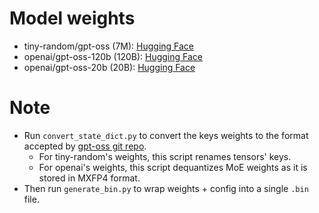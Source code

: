 # Model weights
- tiny-random/gpt-oss (7M): [Hugging Face](https://huggingface.co/tiny-random/gpt-oss)
- openai/gpt-oss-120b (120B): [Hugging Face](https://huggingface.co/openai/gpt-oss-120b)
- openai/gpt-oss-20b (20B): [Hugging Face](https://huggingface.co/openai/gpt-oss-20b)

# Note
- Run `convert_state_dict.py` to convert the keys weights to the format accepted by [gpt-oss git repo](https://github.com/openai/gpt-oss/tree/main/gpt_oss).
  - For tiny-random's weights, this script renames tensors' keys.
  - For openai's weights, this script dequantizes MoE weights as it is stored in MXFP4 format.
- Then run `generate_bin.py` to wrap weights + config into a single `.bin` file.
